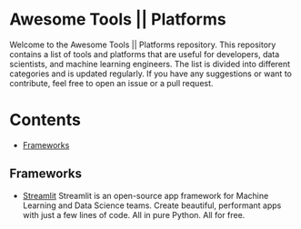 # Awesome Tools || Platforms
Welcome to the Awesome Tools || Platforms repository. This repository contains a list of tools and platforms that are useful for developers, data scientists, and machine learning engineers. The list is divided into different categories and is updated regularly. If you have any suggestions or want to contribute, feel free to open an issue or a pull request.

# Contents
- [Frameworks](#Frameworks)

## Frameworks

- [Streamlit](https://streamlit.io/generative-ai?ref=blog.streamlit.io) Streamlit is an open-source app framework for Machine Learning and Data Science teams. Create beautiful, performant apps with just a few lines of code. All in pure Python. All for free.
